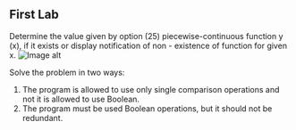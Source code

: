 ## First Lab 
Determine the value
given by option (25) piecewise-continuous
function y (x), if it exists or display
notification of non - existence of function for
given x.
![Image alt](https://github.com/{xpadx1}/{ASD_labs}/raw/{main}/{Lab_1}/image1.png)

Solve the problem in two ways:
1) The program is allowed to use
only single comparison operations and not
it is allowed to use Boolean.
2) The program must be used
Boolean operations, but it should not be
redundant.
